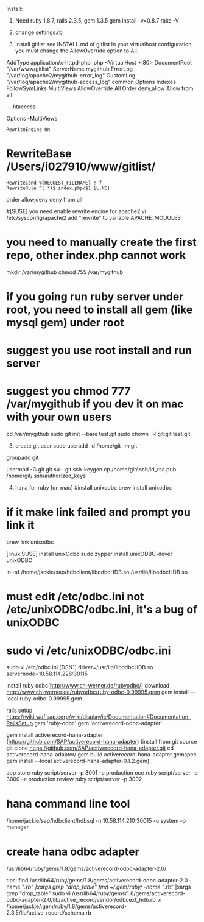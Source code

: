Install:
1. Need ruby 1.8.7, rails 2.3.5, gem 1.3.5
gem install -v=0.8.7 rake -V

2. change settings.rb


3. Install gitlist
see INSTALL.md of gitlist
In your virtualhost configuration you must change the AllowOverride option to All.

AddType application/x-httpd-php .php
<VirtualHost *:80>
    DocumentRoot "/var/www/gitlist"
    ServerName mygithub
    ErrorLog "/var/log/apache2/mygithub-error_log"
    CustomLog "/var/log/apache2/mygithub-access_log" common
    <Directory />
                Options Indexes FollowSymLinks MultiViews
                AllowOverride All
                Order deny,allow
                Allow from all
    </Directory>
</VirtualHost>

--.htaccess

<IfModule mod_rewrite.c>
    Options -MultiViews

    RewriteEngine On
#    RewriteBase /Users/i027910/www/gitlist/

    RewriteCond %{REQUEST_FILENAME} !-f
    RewriteRule ^(.*)$ index.php/$1 [L,NC]
</IfModule>
<Files config.ini>	
    order allow,deny
    deny from all
</Files>

#[SUSE] you need enable rewrite engine for apache2
vi /etc/sysconfig/apache2
add "rewrite" to variable APACHE_MODULES

# you need to manually create the first repo, other index.php cannot work
mkdir /var/mygithub
chmod 755 /var/mygithub
# if you going run ruby server under root, you need to install all gem (like mysql gem) under root
# suggest you use root install and run server
# suggest you chmod 777 /var/mygithub if you dev it on mac with your own users
cd /var/mygithub
sudo git init --bare test.git
sudo chown -R git:git test.git


3. create git user
sudo useradd -d /home/git -m git

groupadd git

usermod -G git git
su - git
ssh-keygen 
cp /home/git/.ssh/id_rsa.pub /home/git/.ssh/authorized_keys

4. hana for ruby
[on mac]
#install unixodbc
brew install unixodbc
# if it make link failed and prompt you link it
brew link unixodbc


[linux SUSE]
install unixOdbc
sudo zypper install unixODBC-devel unixODBC

ln -sf /home/jackie/sap/hdbclient/libodbcHDB.so /usr/lib/libodbcHDB.so
# must edit /etc/odbc.ini not /etc/unixODBC/odbc.ini, it's a bug of unixODBC
# sudo vi /etc/unixODBC/odbc.ini 
sudo vi /etc/odbc.ini
[DSN1]
driver=/usr/lib/libodbcHDB.so
servernode=10.58.114.228:30115


install ruby odbc(http://www.ch-werner.de/rubyodbc/)
download http://www.ch-werner.de/rubyodbc/ruby-odbc-0.99995.gem 
gem install --local  ruby-odbc-0.99995.gem 

rails setup https://wiki.wdf.sap.corp/wiki/display/ic/Documentation#Documentation-RailsSetup
gem 'ruby-odbc'
gem 'activerecord-odbc-adapter'

gem install activerecord-hana-adapter (https://github.com/SAP/activerecord-hana-adapter)
(install from git source
git clone https://github.com/SAP/activerecord-hana-adapter.git
cd activerecord-hana-adapter/
gem build activerecord-hana-adapter.gemspec 
gem install --local activerecord-hana-adapter-0.1.2.gem)


app store
ruby script/server -p 3001 -e production
oce
ruby script/server -p 3000 -e production
review
ruby script/server -p 3002

# hana command line tool
/home/jackie/sap/hdbclient/hdbsql -n 10.58.114.210:30015 -u system -p manager

# create hana odbc adapter
/usr/lib64/ruby/gems/1.8/gems/activerecord-odbc-adapter-2.0/


tips:
find /usr/lib64/ruby/gems/1.8/gems/activerecord-odbc-adapter-2.0 -name "*.rb" |xargs grep "drop_table"
find ~/.gem/ruby/ -name "*.rb" |xargs grep "drop_table"
sudo vi /usr/lib64/ruby/gems/1.8/gems/activerecord-odbc-adapter-2.0/lib/active_record/vendor/odbcext_hdb.rb
vi /home/jackie/.gem/ruby/1.8/gems/activerecord-2.3.5/lib/active_record/schema.rb